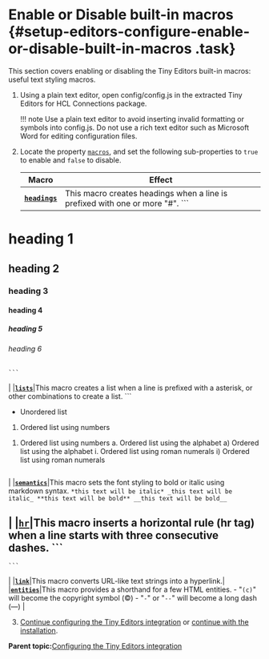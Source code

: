 # Enable or Disable built-in macros {#setup-editors-configure-enable-or-disable-built-in-macros .task}

This section covers enabling or disabling the Tiny Editors built-in macros: useful text styling macros.

1.  Using a plain text editor, open config/config.js in the extracted Tiny Editors for HCL Connections package.

    !!! note
    Use a plain text editor to avoid inserting invalid formatting or symbols into config.js. Do not use a rich text editor such as Microsoft Word for editing configuration files.

2.  Locate the property [`macros`](r_config-js-sample.md#macros), and set the following sub-properties to `true` to enable and `false` to disable.

    |Macro|Effect|
    |-----|------|
    |**[`headings`](r_config-js-sample.md#macros_headings)**|This macro creates headings when a line is prefixed with one or more "\#".     ```
# heading 1
## heading 2
### heading 3
#### heading 4
##### heading 5
###### heading 6
    ```

|
    |**[`lists`](r_config-js-sample.md#macros_lists)**|This macro creates a list when a line is prefixed with a asterisk, or other combinations to create a list.     ```
* Unordered list
1. Ordered list using numbers
1) Ordered list using numbers
a. Ordered list using the alphabet
a) Ordered list using the alphabet
i. Ordered list using roman numerals
i) Ordered list using roman numerals
    ```

|
    |**[`semantics`](r_config-js-sample.md#macros_semantics)**|This macro sets the font styling to bold or italic using markdown syntax.     ```
*this text will be italic*
_this text will be italic_
**this text will be bold**
__this text will be bold__
    ```

|
    |**[`hr`](r_config-js-sample.md#macros_hr)**|This macro inserts a horizontal rule \(hr tag\) when a line starts with three consecutive dashes.     ```
---
    ```

|
    |**[`link`](r_config-js-sample.md#macros_link)**|This macro converts URL-like text strings into a hyperlink.|
    |**[`entities`](r_config-js-sample.md#macros_entities)**|This macro provides a shorthand for a few HTML entities.     -   "`(c)`" will become the copyright symbol \(©\)
    -   "`-`" or "`--`" will become a long dash \(—\)
|

3.  [Continue configuring the Tiny Editors integration](t_01-setup_03-editors_01-configure_00-summary.md) or [continue with the installation](t_01-setup_03-editors_02-install_00-summary.md).


**Parent topic:**[Configuring the Tiny Editors integration](../../install/tiny_editors/t_01-setup_03-editors_01-configure_00-summary.md)

